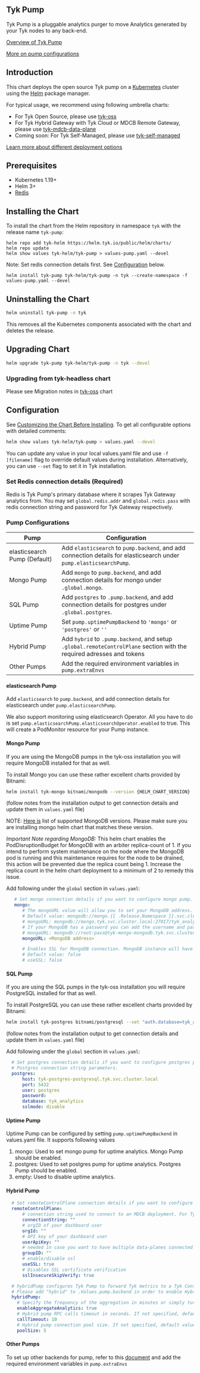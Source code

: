 ## Tyk Pump
Tyk Pump is a pluggable analytics purger to move Analytics generated by your Tyk nodes to any back-end.

[Overview of Tyk Pump](https://tyk.io/docs/tyk-pump/)

[More on pump configurations](https://github.com/TykTechnologies/tyk-pump/blob/master/README.md#pumps--back-ends-supported)

## Introduction
This chart deploys the open source Tyk pump on a [Kubernetes](https://kubernetes.io/) cluster using the [Helm](https://helm.sh/) package manager.

For typical usage, we recommend using following umbrella charts:
* For Tyk Open Source, please use [tyk-oss](https://github.com/TykTechnologies/tyk-charts/tree/main/tyk-oss)
* For Tyk Hybrid Gateway with Tyk Cloud or MDCB Remote Gateway, please use [tyk-mdcb-data-plane](https://github.com/TykTechnologies/tyk-charts/tree/main/tyk-mdcb-data-plane)
* Coming soon: For Tyk Self-Managed, please use [tyk-self-managed](https://github.com/TykTechnologies/tyk-charts/tree/main/)

[Learn more about different deployment options](https://tyk.io/docs/apim/)

## Prerequisites
* Kubernetes 1.19+
* Helm 3+
* [Redis](https://tyk.io/docs/planning-for-production/redis/)

## Installing the Chart
To install the chart from the Helm repository in namespace `tyk` with the release name `tyk-pump`:

    helm repo add tyk-helm https://helm.tyk.io/public/helm/charts/
    helm repo update
    helm show values tyk-helm/tyk-pump > values-pump.yaml --devel

Note: Set redis connection details first. See [Configuration](#configuration) below.

    helm install tyk-pump tyk-helm/tyk-pump -n tyk --create-namespace -f values-pump.yaml --devel

## Uninstalling the Chart

```bash
helm uninstall tyk-pump -n tyk
```
This removes all the Kubernetes components associated with the chart and deletes the release.

## Upgrading Chart

```bash
helm upgrade tyk-pump tyk-helm/tyk-pump -n tyk --devel
```

### Upgrading from tyk-headless chart
Please see Migration notes in [tyk-oss](https://github.com/TykTechnologies/tyk-charts/tree/main/tyk-oss) chart

## Configuration
See [Customizing the Chart Before Installing](https://helm.sh/docs/intro/using_helm/#customizing-the-chart-before-installing). To get all configurable options with detailed comments:

```bash
helm show values tyk-helm/tyk-pump > values.yaml --devel
```
You can update any value in your local values.yaml file and use `-f [filename]` flag to override default values during installation. Alternatively, you can use `--set` flag to set it in Tyk installation.

### Set Redis connection details (Required)
Redis is Tyk Pump's primary database where it scrapes Tyk Gateway analytics from.
You may set `global.redis.addr` and `global.redis.pass` with redis connection string and password for Tyk Gateway respectively.

### Pump Configurations

| Pump                      | Configuration                                                                                              |
|---------------------------|------------------------------------------------------------------------------------------------------------|
| elasticsearch Pump (Default) | Add `elasticsearch` to `pump.backend`, and add connection details for elasticsearch under `pump.elasticsearchPump`. |
| Mongo Pump                | Add `mongo` to `pump.backend`, and add connection details for mongo under `.global.mongo`.                 |
| SQL Pump                  | Add `postgres` to `.pump.backend`, and add connection details for postgres under `.global.postgres`.       |
| Uptime Pump               | Set `pump.uptimePumpBackend` to `'mongo'` or `'postgres'` or `''`                                          |
| Hybrid Pump               | Add `hybrid` to `.pump.backend`, and setup `.global.remoteControlPlane` section with the required adresses and tokens           |
| Other Pumps               | Add the required environment variables in `pump.extraEnvs`                                                 |

#### elasticsearch Pump
Add `elasticsearch` to `pump.backend`, and add connection details for elasticsearch under `pump.elasticsearchPump`.

We also support monitoring using elasticsearch Operator. All you have to do is set `pump.elasticsearchPump.elasticsearchOperator.enabled` to true.
This will create a PodMonitor resource for your Pump instance.

#### Mongo Pump
If you are using the MongoDB pumps in the tyk-oss installation you will require MongoDB installed for that as well.

To install Mongo you can use these rather excellent charts provided by Bitnami:

```bash
helm install tyk-mongo bitnami/mongodb --version {HELM_CHART_VERSION} --set "replicaSet.enabled=true" -n tyk
```

(follow notes from the installation output to get connection details and update them in `values.yaml` file)

NOTE: [Here is](https://tyk.io/docs/planning-for-production/database-settings/) list of supported MongoDB versions. Please make sure you are installing mongo helm chart that matches these version.

*Important Note regarding MongoDB:* This helm chart enables the PodDisruptionBudget for MongoDB with an arbiter replica-count of 1. If you intend to perform system maintenance on the node where the MongoDB pod is running and this maintenance requires for the node to be drained, this action will be prevented due the replica count being 1. Increase the replica count in the helm chart deployment to a minimum of 2 to remedy this issue.


Add following under the `global` section in `values.yaml`:

```yaml
   # Set mongo connection details if you want to configure mongo pump.
   mongo:
      # The mongoURL value will allow you to set your MongoDB address.
      # Default value: mongodb://mongo.{{ .Release.Namespace }}.svc.cluster.local:27017/tyk_analytics
      # mongoURL: mongodb://mongo.tyk.svc.cluster.local:27017/tyk_analytics
      # If your MongoDB has a password you can add the username and password to the url
      # mongoURL: mongodb://root:pass@tyk-mongo-mongodb.tyk.svc.cluster.local:27017/tyk_analytics?authSource=admin
      mongoURL: <MongoDB address>

      # Enables SSL for MongoDB connection. MongoDB instance will have to support that.
      # Default value: false
      # useSSL: false
```

#### SQL Pump
If you are using the SQL pumps in the tyk-oss installation you will require PostgreSQL installed for that as well.

To install PostgreSQL you can use these rather excellent charts provided by Bitnami:

```bash
helm install tyk-postgres bitnami/postgresql --set "auth.database=tyk_analytics" -n tyk
```

(follow notes from the installation output to get connection details and update them in `values.yaml` file)

Add following under the `global` section in `values.yaml`:

```yaml
  # Set postgres connection details if you want to configure postgres pump.
  # Postgres connection string parameters.
  postgres:
      host: tyk-postgres-postgresql.tyk.svc.cluster.local
      port: 5432
      user: postgres
      password:
      database: tyk_analytics
      sslmode: disable
```

#### Uptime Pump
Uptime Pump can be configured by setting `pump.uptimePumpBackend` in values.yaml file. It supports following values
1. mongo: Used to set mongo pump for uptime analytics. Mongo Pump should be enabled.
2. postgres: Used to set postgres pump for uptime analytics. Postgres Pump should be enabled.
3. empty: Used to disable uptime analytics.

#### Hybrid Pump

```yaml
  # Set remoteControlPlane connection details if you want to configure hybrid pump.
  remoteControlPlane:
      # connection string used to connect to an MDCB deployment. For Tyk Cloud users, you can get it from Tyk Cloud Console and retrieve the MDCB connection string.
      connectionString: ""
      # orgID of your dashboard user
      orgId: ""
      # API key of your dashboard user
      userApiKey: ""
      # needed in case you want to have multiple data-planes connected to the same redis instance
      groupID: ""
      # enable/disable ssl
      useSSL: true
      # Disables SSL certificate verification
      sslInsecureSkipVerify: true
```

```yaml
  # hybridPump configures Tyk Pump to forward Tyk metrics to a Tyk Control Plane.
  # Please add "hybrid" to .Values.pump.backend in order to enable Hybrid Pump.
  hybridPump:
    # Specify the frequency of the aggregation in minutes or simply turn it on by setting it to true
    enableAggregateAnalytics: true
    # Hybrid pump RPC calls timeout in seconds. If not specified, default value will be picked up by Tyk Pump.
    callTimeout: 10
    # Hybrid pump connection pool size. If not specified, default value will be picked up by Tyk Pump.
    poolSize: 5
```

#### Other Pumps
To set up other backends for pump, refer to this [document](https://github.com/TykTechnologies/tyk-pump/blob/master/README.md#pumps--back-ends-supported) and add the required environment variables in `pump.extraEnvs`

